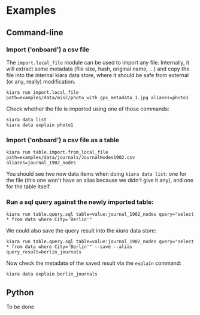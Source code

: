 # Examples

## Command-line

### Import ('onboard') a csv file

The ``import.local_file`` module can be used to import any file. Internally, it will extract some metadata (file size, hash, original name, ...)
and copy the file into the internal kiara data store, where it should be safe from external (or any, really) modification.

```
kiara run import.local_file path=examples/data/misc/photo_with_gps_metadata_1.jpg aliases=photo1
```

Check whether the file is imported using one of those commands:

```
kiara data list
kiara data explain photo1
```

### Import ('onboard') a csv file as a table

```
kiara run table.import.from_local_file path=examples/data/journals/JournalNodes1902.csv aliases=journal_1902_nodes
```

You should see two now data items when doing ``kiara data list``: one for the file (this one won't have an alias because we didn't give it any), and one for the table itself.

### Run a sql query against the newly imported table:

```
kiara run table.query.sql table=value:journal_1902_nodes query="select * from data where City='Berlin'"
```

We could also save the query result into the *kiara* data store:

```
kiara run table.query.sql table=value:journal_1902_nodes query="select * from data where City='Berlin'" --save --alias query_result=berlin_journals
```

Now check the metadata of the saved result via the ``explain`` command:

```
kiara data explain berlin_journals
```

## Python

To be done
